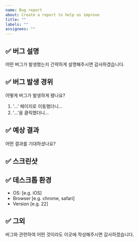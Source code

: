 ```yaml
---
name: Bug report
about: Create a report to help us improve
title: ""
labels: ""
assignees: ""
---
```


## ✅ 버그 설명

어떤 버그가 발생했는지 간략하게 설명해주시면 감사하겠습니다.

## ✅ 버그 발생 경위

어떻게 버그가 발생하게 됐나요?

1. '...' 페이지로 이동했더니...
2. '...'을 클릭했더니...

## ✅ 예상 결과

어떤 결과를 기대하셨나요?

## ✅ 스크린샷

## ✅ 데스크톱 환경

- OS: [e.g. iOS]
- Browser [e.g. chrome, safari]
- Version [e.g. 22]

## ✅ 그외

버그와 관련하여 어떤 것이라도 이곳에 작성해주시면 감사하겠습니다.
